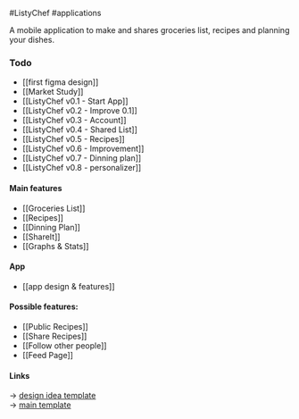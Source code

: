 #ListyChef 
#applications

A mobile application to make and shares groceries list, recipes and planning your dishes.

### Todo
- [[first figma design]]
- [[Market Study]]
- [[ListyChef v0.1 - Start App]]
- [[ListyChef v0.2 - Improve 0.1]]
- [[ListyChef v0.3 - Account]]
- [[ListyChef v0.4 - Shared List]]
- [[ListyChef v0.5 - Recipes]]
- [[ListyChef v0.6 - Improvement]]
- [[ListyChef v0.7 - Dinning plan]]
- [[ListyChef v0.8 - personalizer]]

#### Main features

- [[Groceries List]] 
- [[Recipes]]
- [[Dinning Plan]]
- [[ShareIt]]
- [[Graphs & Stats]]


#### App

* [[app design & features]]

#### Possible features:
- [[Public Recipes]]
- [[Share Recipes]]
- [[Follow other people]]
- [[Feed Page]]

#### **Links**

-> [design idea template](https://www.figma.com/design/djW6dtxDSlqApMKZNSnrXo/Groceries-App.-%F0%9F%A6%84-freebies--Community-?node-id=0-1&p=f&t=WKn08CaurmP4Iwyb-0)  
-> [main template](https://www.figma.com/design/Hu8cOB2YG9TlkZDXKOie3q/Mobile-Apps-%E2%80%93-Prototyping-Kit--Community-?node-id=193-3231&p=f&t=XZuF63zDlG9SHGaq-0)
